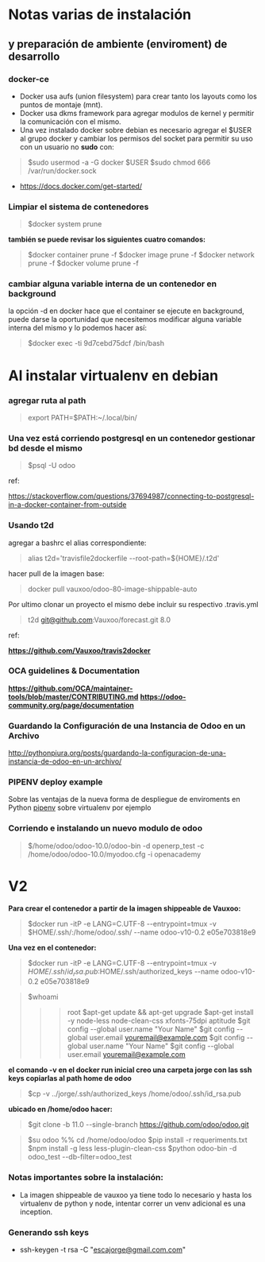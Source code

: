 # Notas varias de instalación
## y preparación de ambiente (enviroment) de desarrollo

### docker-ce

* Docker usa aufs (union filesystem) para crear tanto los layouts como los puntos de montaje (mnt).
* Docker usa dkms framework para agregar modulos de kernel y permitir la comunicación con el mismo.
* Una vez instalado docker sobre debian es necesario agregar el $USER al grupo docker y cambiar los permisos del socket para permitir su uso con un usuario no **sudo** con:
> $sudo usermod -a -G docker $USER
> $sudo chmod 666 /var/run/docker.sock
* https://docs.docker.com/get-started/

### Limpiar el sistema de contenedores

> $docker system prune

**también se puede revisar los siguientes cuatro comandos:**

> $docker container prune -f
> $docker image prune -f
> $docker network prune -f
> $docker volume prune -f

### cambiar alguna variable interna de un contenedor en background

la opción -d en docker hace que el container se ejecute en background, puede darse la oportunidad que necesitemos modificar alguna variable interna del mismo y lo podemos hacer así:

> $docker exec -ti 9d7cebd75dcf /bin/bash

# Al instalar virtualenv en debian
### agregar ruta al path

> export PATH=$PATH:~/.local/bin/

### Una vez está corriendo postgresql en un contenedor gestionar bd desde el mismo

> $psql -U odoo

ref:

https://stackoverflow.com/questions/37694987/connecting-to-postgresql-in-a-docker-container-from-outside

### Usando t2d

agregar a bashrc el alias correspondiente:

> alias t2d='travisfile2dockerfile --root-path=${HOME}/.t2d'

hacer pull de la imagen base:

> docker pull vauxoo/odoo-80-image-shippable-auto

Por ultimo clonar un proyecto el mismo debe incluir su respectivo .travis.yml

> t2d git@github.com:Vauxoo/forecast.git 8.0

ref:

**https://github.com/Vauxoo/travis2docker**

### OCA guidelines & Documentation

**https://github.com/OCA/maintainer-tools/blob/master/CONTRIBUTING.md**
**https://odoo-community.org/page/documentation**



### Guardando la Configuración de una Instancia de Odoo en un Archivo

http://pythonpiura.org/posts/guardando-la-configuracion-de-una-instancia-de-odoo-en-un-archivo/

### PIPENV deploy example

Sobre las ventajas de la nueva forma de despliegue de enviroments en Python [pipenv](https://realpython.com/pipenv-guide/ "PipEnv") sobre virtualenv por ejemplo

### Corriendo e instalando un nuevo modulo de odoo

> $/home/odoo/odoo-10.0/odoo-bin -d openerp_test -c /home/odoo/odoo-10.0/myodoo.cfg -i openacademy

#  V2

**Para crear el contenedor a partir de la imagen shippeable de Vauxoo:**

>$docker run -itP -e LANG=C.UTF-8 --entrypoint=tmux -v $HOME/.ssh/:/home/odoo/.ssh/ --name odoo-v10-0.2 e05e703818e9

**Una vez en el contenedor:**
>$docker run -itP -e LANG=C.UTF-8 --entrypoint=tmux -v $HOME/.ssh/id_rsa.pub:$HOME/.ssh/authorized_keys --name odoo-v10-0.2 e05e703818e9


>$whoami
>>> root
>$apt-get update && apt-get upgrade
>$apt-get install -y node-less node-clean-css xfonts-75dpi aptitude
>$git config --global user.name "Your Name"
>$git config --global user.email youremail@example.com
>$git config --global user.name "Your Name"
>$git config --global user.email youremail@example.com

**el comando -v en el docker run inicial creo una carpeta jorge con las ssh keys copiarlas al path home de odoo**

>$cp -v ../jorge/.ssh/authorized_keys /home/odoo/.ssh/id_rsa.pub

**ubicado en /home/odoo hacer:**

>$git clone -b 11.0 --single-branch https://github.com/odoo/odoo.git

>$su odoo %% cd /home/odoo/odoo
>$pip install -r requeriments.txt
>$npm install -g less less-plugin-clean-css
>$python odoo-bin -d odoo_test --db-filter=odoo_test

### Notas importantes sobre la instalación:

* La imagen shippeable de vauxoo ya tiene todo lo necesario y hasta los virtualenv de python y node, intentar correr un venv adicional es una inception.

### Generando ssh keys

* ssh-keygen -t rsa -C "escajorge@gmail.com.com"

